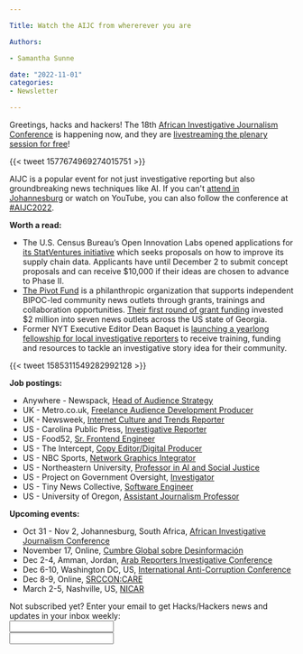 ```yaml
---

Title: Watch the AIJC from whererever you are

Authors: 

- Samantha Sunne

date: "2022-11-01" 
categories: 
- Newsletter 

---
```


Greetings, hacks and hackers! The 18th [African Investigative Journalism Conference](https://aijc.africa/) is happening now, and they are [livestreaming the plenary session for free](https://aijc.africa/livestream/)!

{{< tweet 1577674969274015751 >}} 

AIJC is a popular event for not just investigative reporting but also groundbreaking news techniques like AI. If you can't [attend in Johannesburg](https://aijc.africa/programme/) or watch on YouTube, you can also follow the conference at [#AIJC2022](https://twitter.com/hashtag/AIJC2022?src=hashtag_click).

**Worth a read:**



* The U.S. Census Bureau’s Open Innovation Labs opened applications for [its StatVentures initiative](https://coil.census.gov/statventures/) which seeks proposals on how to improve its supply chain data. Applicants have until December 2 to submit concept proposals and can receive $10,000 if their ideas are chosen to advance to Phase II.
* [The Pivot Fund](https://thepivotfund.org/) is a philanthropic organization that supports independent BIPOC-led community news outlets through grants, trainings and collaboration opportunities. [Their first round of grant funding](https://thepivotfund.org/f/the-pivot-fund%E2%80%99s-first-grantees-are-georgia-news-organizations-se) invested $2 million into seven news outlets across the US state of Georgia.
* Former NYT Executive Editor Dean Baquet is [launching a yearlong fellowship for local investigative reporters](https://www.niemanlab.org/2022/10/dean-baquet-new-york-times-local-investigative-reporting-fellowship/) to receive training, funding and resources to tackle an investigative story idea for their community.

{{< tweet 1585311549282992128 >}}

**Job postings:**



* Anywhere - Newspack, [Head of Audience Strategy](https://automattic.com/work-with-us/job/head-of-audience-strategy-newspack-at-automattic/)
* UK - Metro.co.uk, [Freelance Audience Development Producer](https://www.cisionjobs.co.uk/job/108897/metro-co-uk-freelance-audience-development-producer/?LinkSource=SEOLandingPageListing)
* UK - Newsweek, [Internet Culture and Trends Reporter](https://www.cisionjobs.co.uk/job/108877/newsweek-internet-culture-and-trends/?LinkSource=SEOLandingPageListing)
* US - Carolina Public Press, [Investigative Reporter](https://carolinapublicpress.org/career-opportunities/)
* US - Food52, [Sr. Frontend Engineer](https://jobs.lever.co/food52/7f1cd33d-f5af-42e1-abf4-bbc22b3a584e/)
* US - The Intercept, [Copy Editor/Digital Producer](https://careerservices.nyujournalism.org/job/2022-10-17/copy-editor-digital-producer/)
* US - NBC Sports, [Network Graphics Integrator](https://www.mediabistro.com/jobs/nbc-universal-inc/job/213658-network-graphics-integrator-nbc-sports-philadelphia)
* US - Northeastern University, [Professor in AI and Social Justice](https://northeastern.wd1.myworkdayjobs.com/en-US/careers/details/Open-Rank-Professor-in-AI-and-Social-Justice_R109582?q=social+justice)
* US - Project on Government Oversight, [Investigator](https://www.ire.org/job-center/investigator-2/)
* US - Tiny News Collective, [Software Engineer](https://tinynewsco.org/jobs/software_engineer)
* US - University of Oregon, [Assistant Journalism Professor](https://www.ire.org/job-center/assistant-professor-of-journalism-2/)

**Upcoming events:**



* Oct 31 - Nov 2, Johannesburg, South Africa, [African Investigative Journalism Conference](https://aijc.africa/)
* November 17, Online, [Cumbre Global sobre Desinformación](https://cumbredesinformacion.com/)
* Dec 2-4, Amman, Jordan, [Arab Reporters Investigative Conference](https://arij22.arij.net/)
* Dec 6-10, Washington DC, US, [International Anti-Corruption Conference](https://www.transparency.org/en/news/dates-2022-international-anti-corruption-conference-uprooting-corruption-defending-democratic-values)
* Dec 8-9, Online, [SRCCON:CARE](https://srccon.org/?mc_cid=5c412282d9&mc_eid=aadc0ecfa8)
* March 2-5, Nashville, US, [NICAR](https://www.ire.org/training/conferences/nicar-2023/)

<div id="mc_embed_signup"><form id="mc-embedded-subscribe-form" class="validate" action="//hackshackers.us1.list-manage.com/subscribe/post?u=c56f2e53d5ed6ef87f8aaa75c&amp;id=fb2bc6f10b" method="post" name="mc-embedded-subscribe-form" novalidate="" target="_blank">

<div id="mc_embed_signup_scroll">

<div class="mc-field-group"><label for="mce-EMAIL">Not subscribed yet? Enter your email to get Hacks/Hackers news and updates in your inbox weekly:  </label></div>

<div class="mc-field-group"><input id="mce-EMAIL" class="required email" name="EMAIL" type="email" value="" /></div>

<!-- real people should not fill this in and expect good things - do not remove this or risk form bot signups-->

<div style="position: absolute; left: -5000px;"><input tabindex="-1" name="b_c56f2e53d5ed6ef87f8aaa75c_fb2bc6f10b" type="text" value="" /></div>

<div class="clear"><input id="mc-embedded-subscribe" class="button" name="subscribe" typ
